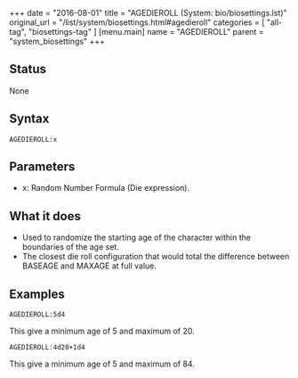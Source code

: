 +++
date = "2016-08-01"
title = "AGEDIEROLL (System: bio/biosettings.lst)"
original_url = "/list/system/biosettings.html#agedieroll"
categories = [ "all-tag", "biosettings-tag" ]
[menu.main]
    name = "AGEDIEROLL"
    parent = "system_biosettings"
+++

## Status

None

## Syntax

`AGEDIEROLL:x`

## Parameters

-   x: Random Number Formula (Die expression).



What it does
------------

-   Used to randomize the starting age of the character within the
    boundaries of the age set.
-   The closest die roll configuration that would total the difference
    between BASEAGE and MAXAGE at full value.

Examples
--------

`AGEDIEROLL:5d4`

This give a minimum age of 5 and maximum of 20.

`AGEDIEROLL:4d20+1d4`

This give a minimum age of 5 and maximum of 84.

